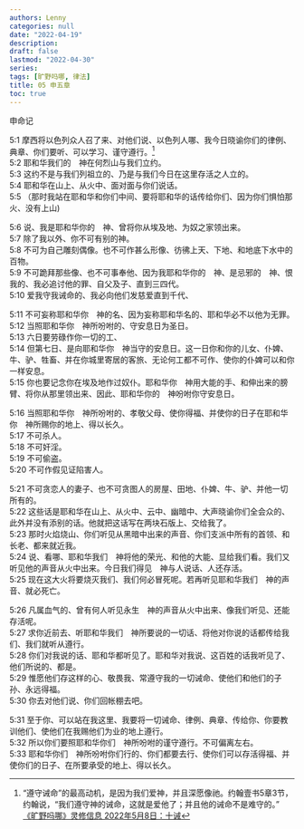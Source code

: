```yaml
---
authors: Lenny
categories: null
date: "2022-04-19"
description: 
draft: false
lastmod: "2022-04-30"
series:
tags: [旷野吗哪, 律法]
title: 05 申五章
toc: true
---
```

申命记
<!--more-->

5:1 摩西将以色列众人召了来、对他们说、以色列人哪、我今日晓谕你们的律例、典章、你们要听、可以学习、谨守遵行。[^1]  
5:2 耶和华我们的　神在何烈山与我们立约。  
5:3 这约不是与我们列祖立的、乃是与我们今日在这里存活之人立的。  
5:4 耶和华在山上、从火中、面对面与你们说话。  
5:5 （那时我站在耶和华和你们中间、要将耶和华的话传给你们、因为你们惧怕那火、没有上山)  

5:6 说、我是耶和华你的　神、曾将你从埃及地、为奴之家领出来。  
5:7 除了我以外、你不可有别的神。  
5:8 不可为自己雕刻偶像。也不可作甚么形像、彷彿上天、下地、和地底下水中的百物。  
5:9 不可跪拜那些像、也不可事奉他、因为我耶和华你的　神、是忌邪的　神、恨我的、我必追讨他的罪、自父及子、直到三四代。  
5:10 爱我守我诫命的、我必向他们发慈爱直到千代、  

5:11 不可妄称耶和华你　神的名、因为妄称耶和华名的、耶和华必不以他为无罪。  
5:12 当照耶和华你　神所吩咐的、守安息日为圣日。  
5:13 六日要劳碌作你一切的工、  
5:14 但第七日、是向耶和华你　神当守的安息日。这一日你和你的儿女、仆婢、牛、驴、牲畜、并在你城里寄居的客旅、无论何工都不可作、使你的仆婢可以和你一样安息。  
5:15 你也要记念你在埃及地作过奴仆。耶和华你　神用大能的手、和伸出来的膀臂、将你从那里领出来、因此、耶和华你的　神吩咐你守安息日。  

5:16 当照耶和华你　神所吩咐的、孝敬父母、使你得福、并使你的日子在耶和华你　神所赐你的地上、得以长久。  
5:17 不可杀人。  
5:18 不可奸淫。  
5:19 不可偷盗。  
5:20 不可作假见证陷害人。  

5:21 不可贪恋人的妻子、也不可贪图人的房屋、田地、仆婢、牛、驴、并他一切所有的。  
5:22 这些话是耶和华在山上、从火中、云中、幽暗中、大声晓谕你们全会众的、此外并没有添别的话。他就把这话写在两块石版上、交给我了。  
5:23 那时火焰烧山、你们听见从黑暗中出来的声音、你们支派中所有的首领、和长老、都来就近我。  
5:24 说、看哪、耶和华我们　神将他的荣光、和他的大能、显给我们看。我们又听见他的声音从火中出来。今日我们得见　神与人说话、人还存活。  
5:25 现在这大火将要烧灭我们、我们何必冒死呢。若再听见耶和华我们　神的声音、就必死亡。  

5:26 凡属血气的、曾有何人听见永生　神的声音从火中出来、像我们听见、还能存活呢。  
5:27 求你近前去、听耶和华我们　神所要说的一切话、将他对你说的话都传给我们、我们就听从遵行。  
5:28 你们对我说的话、耶和华都听见了。耶和华对我说、这百姓的话我听见了、他们所说的、都是。  
5:29 惟愿他们存这样的心、敬畏我、常遵守我的一切诫命、使他们和他们的子孙、永远得福。  
5:30 你去对他们说、你们回帐棚去吧。  

5:31 至于你、可以站在我这里、我要将一切诫命、律例、典章、传给你、你要教训他们、使他们在我赐他们为业的地上遵行。  
5:32 所以你们要照耶和华你们　神所吩咐的谨守遵行。不可偏离左右。  
5:33 耶和华你们　神所吩咐你们行的、你们都要去行、使你们可以存活得福、并使你们的日子、在所要承受的地上、得以长久。  

[^1]: “遵守诫命”的最高动机，是因为我们爱神，并且深愿像祂。约翰壹书5章3节，约翰说，“我们遵守神的诫命，这就是爱他了；并且他的诫命不是难守的。”  
[《旷野吗哪》灵修信息 2022年5月8日：十诫](https://r.729ly.net/devotionals/devotionals-mw/devotionals-mw-mw220508)
 
